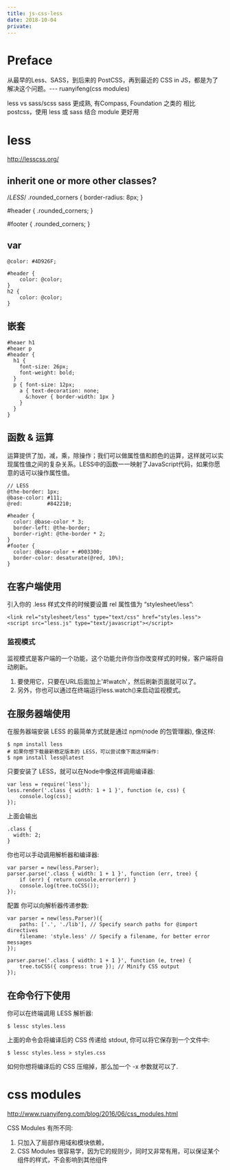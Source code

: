 ```yaml
---
title: js-css-less
date: 2018-10-04
private:
---
```

# Preface
从最早的Less、SASS，到后来的 PostCSS，再到最近的 CSS in JS，都是为了解决这个问题。--- ruanyifeng(css modules)

less vs sass/scss
sass 更成熟, 有Compass, Foundation 之类的
相比 postcss，使用 less 或 sass 结合 module 更好用


# less
http://lesscss.org/

## inherit one or more other classes?

  /*LESS*/
  .rounded_corners {
    border-radius: 8px;
  }

  #header {
    .rounded_corners;
  }

  #footer {
    .rounded_corners;
  }

## var

    @color: #4D926F;

    #header {
        color: @color;
    }
    h2 {
        color: @color;
    }

## 嵌套

    #heaer h1
    #heaer p
    #header {
      h1 {
        font-size: 26px;
        font-weight: bold;
      }
      p { font-size: 12px;
        a { text-decoration: none;
          &:hover { border-width: 1px }
        }
      }
    }

## 函数 & 运算
运算提供了加，减，乘，除操作；我们可以做属性值和颜色的运算，这样就可以实现属性值之间的复杂关系。LESS中的函数一一映射了JavaScript代码，如果你愿意的话可以操作属性值。

    // LESS
    @the-border: 1px;
    @base-color: #111;
    @red:        #842210;

    #header {
      color: @base-color * 3;
      border-left: @the-border;
      border-right: @the-border * 2;
    }
    #footer {
      color: @base-color + #003300;
      border-color: desaturate(@red, 10%);
    }

## 在客户端使用
引入你的 .less 样式文件的时候要设置 rel 属性值为 “stylesheet/less”:

    <link rel="stylesheet/less" type="text/css" href="styles.less">
    <script src="less.js" type="text/javascript"></script>

### 监视模式
监视模式是客户端的一个功能，这个功能允许你当你改变样式的时候，客户端将自动刷新。

1. 要使用它，只要在URL后面加上'#!watch'，然后刷新页面就可以了。
2. 另外，你也可以通过在终端运行less.watch()来启动监视模式。

## 在服务器端使用
在服务器端安装 LESS 的最简单方式就是通过 npm(node 的包管理器), 像这样:

    $ npm install less
    # 如果你想下载最新稳定版本的 LESS，可以尝试像下面这样操作:
    $ npm install less@latest

只要安装了 LESS，就可以在Node中像这样调用编译器:

    var less = require('less');
    less.render('.class { width: 1 + 1 }', function (e, css) {
        console.log(css);
    });

上面会输出

    .class {
      width: 2;
    }

你也可以手动调用解析器和编译器:

    var parser = new(less.Parser);
    parser.parse('.class { width: 1 + 1 }', function (err, tree) {
        if (err) { return console.error(err) }
        console.log(tree.toCSS());
    });

配置 你可以向解析器传递参数:

    var parser = new(less.Parser)({
        paths: ['.', './lib'], // Specify search paths for @import directives
        filename: 'style.less' // Specify a filename, for better error messages
    });

    parser.parse('.class { width: 1 + 1 }', function (e, tree) {
        tree.toCSS({ compress: true }); // Minify CSS output
    });

## 在命令行下使用
你可以在终端调用 LESS 解析器:

    $ lessc styles.less

上面的命令会将编译后的 CSS 传递给 stdout, 你可以将它保存到一个文件中:

    $ lessc styles.less > styles.css

如何你想将编译后的 CSS 压缩掉，那么加一个 -x 参数就可以了.

# css modules
http://www.ruanyifeng.com/blog/2016/06/css_modules.html

CSS Modules 有所不同:

1. 只加入了局部作用域和模块依赖，
2. CSS Modules 很容易学，因为它的规则少，同时又非常有用，可以保证某个组件的样式，不会影响到其他组件